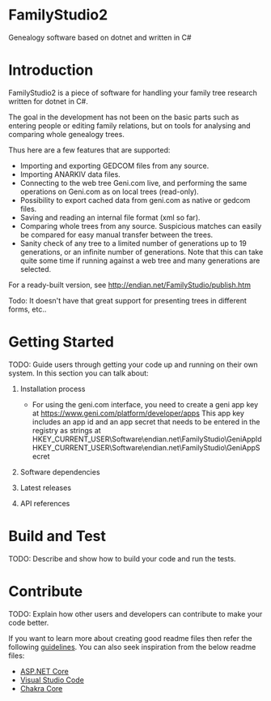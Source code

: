 # FamilyStudio2
Genealogy software based on dotnet and written in C#

# Introduction
FamilyStudio2 is a piece of software for handling your family tree research written for dotnet in C#.

The goal in the development has not been on the basic parts such as entering people or 
editing family relations, but on tools for analysing and comparing whole genealogy trees.

Thus here are a few features that are supported:
- Importing and exporting GEDCOM files from any source.
- Importing ANARKIV data files.
- Connecting to the web tree Geni.com live, and performing the same operations on Geni.com as on local trees (read-only).
- Possibility to export cached data from geni.com as native or gedcom files.
- Saving and reading an internal file format (xml so far).
- Comparing whole trees from any source. Suspicious matches can easily be compared for easy manual transfer between the trees.
- Sanity check of any tree to a limited number of generations up to 19 generations, or an infinite number of generations. 
  Note that this can take quite some time if running against a web tree and many generations are selected.

For a ready-built version, see http://endian.net/FamilyStudio/publish.htm

Todo: It doesn't have that great support for presenting trees in different forms, etc..

# Getting Started
TODO: Guide users through getting your code up and running on their own system. In this section you can talk about:
1.	Installation process

    - For using the geni.com interface, you need to create a geni app key at https://www.geni.com/platform/developer/apps
      This app key  includes an app id and an app secret that needs to be entered in the registry as strings at 
            HKEY_CURRENT_USER\\Software\\endian.net\\FamilyStudio\\GeniAppId
            HKEY_CURRENT_USER\\Software\\endian.net\\FamilyStudio\\GeniAppSecret

2.	Software dependencies
3.	Latest releases
4.	API references

# Build and Test
TODO: Describe and show how to build your code and run the tests. 

# Contribute
TODO: Explain how other users and developers can contribute to make your code better. 

If you want to learn more about creating good readme files then refer the following [guidelines](https://www.visualstudio.com/en-us/docs/git/create-a-readme). You can also seek inspiration from the below readme files:
- [ASP.NET Core](https://github.com/aspnet/Home)
- [Visual Studio Code](https://github.com/Microsoft/vscode)
- [Chakra Core](https://github.com/Microsoft/ChakraCore)
